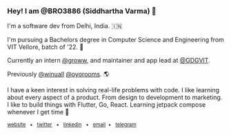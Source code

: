 ### Hey! I am @BRO3886 (Siddhartha Varma) 👋 

I'm a software dev from Delhi, India. 🇮🇳

I'm pursuing a Bachelors degree in Computer Science and Engineering from VIT Vellore, batch of '22. 🏫

Currently an intern [@groww](https://github.com/Groww), and maintainer and app lead at [@GDGVIT](https://dscv.it/g). 

Previously [@winuall](https://winuall.com) [@oyorooms](https://oyorooms.com). 🌎

I have a keen interest in solving real-life problems with code. I like learning about every aspect of a product. From design to development to marketing. I like to build things with Flutter, Go, React. Learning jetpack compose whenever I get time 🚀

<sub>[website](https://sidv.dev/) &nbsp; • &nbsp; [twitter](https://twitter.com/sidv_22) &nbsp; • &nbsp; [linkedin](https://www.linkedin.com/in/siddharthav22/) &nbsp; • &nbsp; [email](mailto:sidverma1999@gmail.com) &nbsp;• &nbsp; [telegram](https://t.me/vaerma)</sub>

